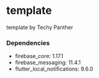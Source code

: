 # template

template by Techy Panther

### Dependencies
- firebase_core: 1.17.1
- firebase_messaging: 11.4.1
- flutter_local_notifications: 9.6.0
